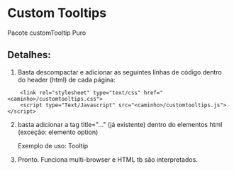 Custom Tooltips
===============

Pacote customTooltip Puro


Detalhes:
--------

1) Basta descompactar e adicionar as seguintes linhas de código dentro do header (html) de cada página:

```
	<link rel="stylesheet" type="text/css" href="<caminho>/customtooltips.css">
	<script type="Text/Javascript" src="<caminho>/customtooltips.js"></script>
```


2) basta adicionar a tag title="..." (já existente) dentro do elementos html (exceção: elemento option)

	Exemplo de uso: <span title="Aqui <b>tooltip personalizado</b>!">Tooltip</span>


3) Pronto. Funciona multi-browser e HTML tb são interpretados.
